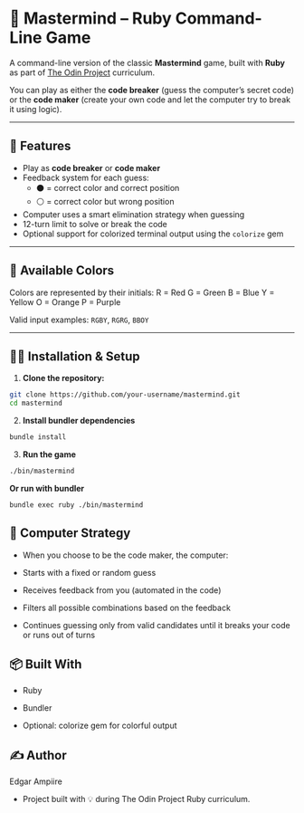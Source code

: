 # 🧠 Mastermind – Ruby Command-Line Game

A command-line version of the classic **Mastermind** game, built with **Ruby** as part of [The Odin Project](https://www.theodinproject.com) curriculum.

You can play as either the **code breaker** (guess the computer’s secret code) or the **code maker** (create your own code and let the computer try to break it using logic).

---

## 🚀 Features

- Play as **code breaker** or **code maker**
- Feedback system for each guess:
  - ⚫ = correct color and correct position
  - ⚪ = correct color but wrong position
- Computer uses a smart elimination strategy when guessing
- 12-turn limit to solve or break the code
- Optional support for colorized terminal output using the `colorize` gem

---

## 🎨 Available Colors

Colors are represented by their initials:
R = Red
G = Green
B = Blue
Y = Yellow
O = Orange
P = Purple


Valid input examples: `RGBY`, `RGRG`, `BBOY`

---

## 🧑‍💻 Installation & Setup

1. **Clone the repository:**

```bash
git clone https://github.com/your-username/mastermind.git
cd mastermind
```

2. **Install bundler dependencies**
```bash
bundle install
```

3. **Run the game**
```bash
./bin/mastermind
```

**Or run with bundler**
```bash
bundle exec ruby ./bin/mastermind
```

## 🧠 Computer Strategy
- When you choose to be the code maker, the computer:

- Starts with a fixed or random guess

- Receives feedback from you (automated in the code)

- Filters all possible combinations based on the feedback

- Continues guessing only from valid candidates until it breaks your code or runs out of turns

## 📦 Built With
- Ruby

- Bundler

- Optional: colorize gem for colorful output


## ✍️ Author
Edgar Ampiire
- Project built with 💡 during The Odin Project Ruby curriculum.
